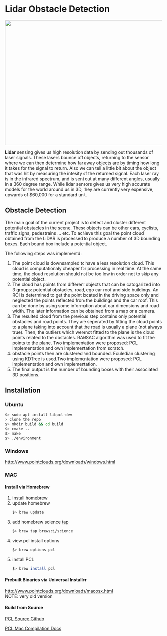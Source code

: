 # Lidar Obstacle Detection

<img src="media/ObstacleDetectionFPS.gif" width="700" height="400" />


**Lidar** sensing gives us high resolution data by sending out thousands of laser signals. These lasers bounce off objects, returning to the sensor where we can then determine how far away objects are by timing how long it takes for the signal to return. Also we can tell a little bit about the object that was hit by measuring the intesity of the returned signal. Each laser ray is in the infrared spectrum, and is sent out at many different angles, usually in a 360 degree range. While lidar sensors gives us very high accurate models for the world around us in 3D, they are currently very expensive, upwards of $60,000 for a standard unit.

## Obstacle Detection
The main goal of the current project is to detect and cluster different potential obstacles in the scene. These objects can be other cars, cyclists, traffic signs, pedestrains ... etc. To achieve this goal the point cloud obtained from the LiDAR is processed to produce a number of 3D bounding boxes. Each bound box include a potential object.

The following steps was implementd:
1. The point cloud is downsampled to have a less resolution cloud. This cloud is computationaly cheaper for processing in real time. At the same time, the cloud resolution should not be too low in order not to skip any potential object.
2. The cloud has points from different objects that can be catogarized into 3 groups: potential obstacles, road, ego car roof  and side buildings. An ROI is determined to get the point located in the driving space only and neglected the points reflected from the buildings and the car roof. This can be done by using some information about car dimensions and road width. The later information can be obtained from a map or a camera.
3. The resulted cloud from the previous step contains only potential obstacles and road points. They are seperated by fitting the cloud points to a plane taking into account that the road is usually a plane (not always true). Then, the outliers which werenot fitted to the plane is the cloud points related to the obstacles. RANSAC algorithm was used to fit the points to the plane. Two implementation were proposed: PCL implementation and own implementation from scratch.
4. obstacle points then are clustered and bounded. Eculedian clustering using KDTree is used.Two implementation were proposed: PCL implementation and own implementation.
5. The final output is the number of bounding boxes with their associated 3D positions.

## Installation

### Ubuntu 

```bash
$> sudo apt install libpcl-dev
> clone the repo
$> mkdir build && cd build
$> cmake ..
$> make
$> ./environment
```

### Windows 

http://www.pointclouds.org/downloads/windows.html

### MAC

#### Install via Homebrew
1. install [homebrew](https://brew.sh/)
2. update homebrew 
	```bash
	$> brew update
	```
3. add  homebrew science [tap](https://docs.brew.sh/Taps) 
	```bash
	$> brew tap brewsci/science
	```
4. view pcl install options
	```bash
	$> brew options pcl
	```
5. install PCL 
	```bash
	$> brew install pcl
	```

#### Prebuilt Binaries via Universal Installer
http://www.pointclouds.org/downloads/macosx.html  
NOTE: very old version 

#### Build from Source

[PCL Source Github](https://github.com/PointCloudLibrary/pcl)

[PCL Mac Compilation Docs](http://www.pointclouds.org/documentation/tutorials/compiling_pcl_macosx.php)
